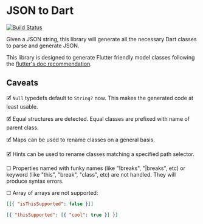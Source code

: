 # JSON to Dart

[![Build Status](https://travis-ci.org/javiercbk/json_to_dart.svg?branch=master)](https://travis-ci.org/javiercbk/json_to_dart)

Given a JSON string, this library will generate all the necessary Dart classes to parse and generate JSON.

This library is designed to generate Flutter friendly model classes following the [flutter's doc recommendation](https://flutter.io/json/#serializing-json-manually-using-dartconvert).

## Caveats

🗹	 `Null` typedefs default to `String?` now. This makes the generated code at least usable.

🗹 Equal structures are detected. Equal classes are prefixed with name of parent class.

🗹 Maps can be used to rename classes on a general basis.

🗹 Hints can be used to rename classes matching a specified path selector.

☐ Properties named with funky names (like "!breaks", "|breaks", etc) or keyword (like "this", "break", "class", etc) are not handled. They will produce syntax errors.

☐ Array of arrays are not supported:

```json
[[{ "isThisSupported": false }]]
```

```json
[{ "thisSupported": [{ "cool": true }] }]
```
